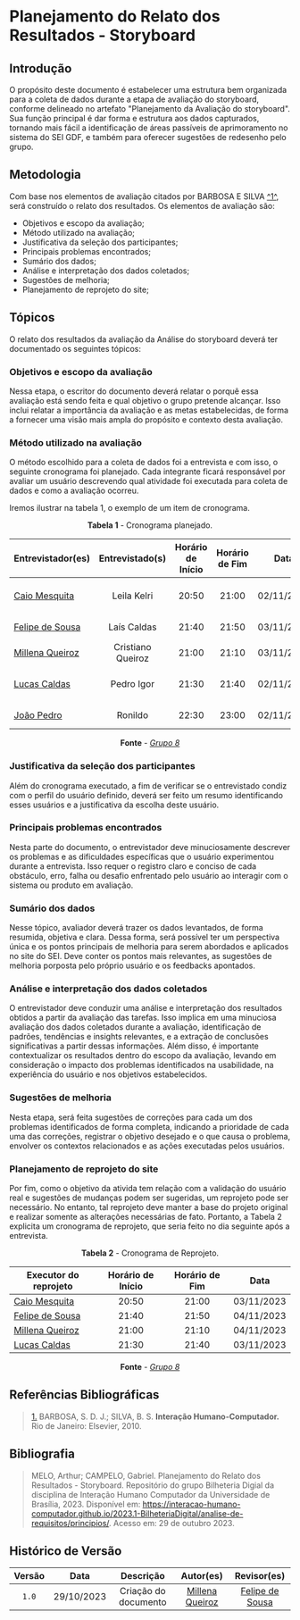 # Planejamento do Relato dos Resultados - Storyboard

## Introdução

O propósito deste documento é estabelecer uma estrutura bem organizada para a coleta de dados durante a etapa de avaliação do storyboard, conforme delineado no artefato "Planejamento da Avaliação do storyboard". Sua função principal é dar forma e estrutura aos dados capturados, tornando mais fácil a identificação de áreas passíveis de aprimoramento no sistema do SEI GDF, e também para oferecer sugestões de redesenho pelo grupo. 

## Metodologia

Com base nos elementos de avaliação citados por BARBOSA E SILVA <a id="anchor_1" href="#REF1">^1^</a>, será construído o relato dos resultados. Os elementos de avaliação são:

- Objetivos e escopo da avaliação;
- Método utilizado na avaliação;
- Justificativa da seleção dos participantes;
- Principais problemas encontrados;
- Sumário dos dados;
- Análise e interpretação dos dados coletados;
- Sugestões de melhoria;
- Planejamento de reprojeto do site;

## Tópicos

O relato dos resultados da avaliação da Análise do storyboard deverá ter documentado os seguintes tópicos:

### Objetivos e escopo da avaliação

Nessa etapa, o escritor do documento deverá relatar o porquê essa avaliação está sendo feita e qual objetivo o grupo pretende alcançar. Isso inclui relatar a importância da avaliação e as metas estabelecidas, de forma a fornecer uma visão mais ampla do propósito e contexto desta avaliação.

### Método utilizado na avaliação

O método escolhido para a coleta de dados foi a entrevista e com isso, o seguinte cronograma foi planejado. Cada integrante ficará responsável por avaliar um usuário descrevendo qual atividade foi executada para coleta de dados e como a avaliação ocorreu.

Iremos ilustrar na tabela 1, o exemplo de um item de cronograma.

<center>

**Tabela 1** - Cronograma planejado.

| Entrevistador(es) | Entrevistado(s) | Horário de Início | Horário de Fim | Data | Local |
| ---------------------------------------------- | :-------------: | :---------------: | :------------: | :--------: | :---------------------: |
| [Caio Mesquita](https://github.com/Caiomesvie) | Leila Kelri | 20:50 | 21:00 | 02/11/2023 | Plataforma Google Meet |
| [Felipe de Sousa](https://github.com/fsousac) | Laís Caldas | 21:40 | 21:50 | 03/11/2023 | Plataforma Discord |
| [Millena Queiroz](https://github.com/MillenaQueiroz) | Cristiano Queiroz | 21:00 | 21:10 | 03/11/2023 | Plataforma Discord |
| [Lucas Caldas](https://github.com/lucascaldasb) | Pedro Igor | 21:30 | 21:40 | 02/11/2023 | Plataforma Google Meet |
|  [João Pedro](https://github.com/JoosPerro) | Ronildo  |       22:30       |    23:00      | 02/11/2023 | Plataforma Discord |

**Fonte** - _[Grupo 8](https://interacao-humano-computador.github.io/2023.2-SEI-GDF/#/README)_

</center>

### Justificativa da seleção dos participantes

Além do cronograma executado, a fim de verificar se o entrevistado condiz com o perfil do usuário definido, deverá ser feito um resumo identificando esses usuários e a justificativa da escolha deste usuário.

### Principais problemas encontrados

Nesta parte do documento, o entrevistador deve minuciosamente descrever os problemas e as dificuldades específicas que o usuário experimentou durante a entrevista. Isso requer o registro claro e conciso de cada obstáculo, erro, falha ou desafio enfrentado pelo usuário ao interagir com o sistema ou produto em avaliação.

### Sumário dos dados

Nesse tópico, avaliador deverá trazer os dados levantados, de forma resumida, objetiva e clara. Dessa forma, será possível ter um perspectiva única e os pontos principais de melhoria para serem abordados e aplicados no site do SEI. Deve conter os pontos mais relevantes, as sugestões de melhoria porposta pelo próprio usuário e os feedbacks apontados.

### Análise e interpretação dos dados coletados

O entrevistador deve conduzir uma análise e interpretação dos resultados obtidos a partir da avaliação das tarefas. Isso implica em uma minuciosa avaliação dos dados coletados durante a avaliação, identificação de padrões, tendências e insights relevantes, e a extração de conclusões significativas a partir dessas informações. Além disso, é importante contextualizar os resultados dentro do escopo da avaliação, levando em consideração o impacto dos problemas identificados na usabilidade, na experiência do usuário e nos objetivos estabelecidos.

### Sugestões de melhoria

Nesta etapa, será feita sugestões de correções para cada um dos problemas identificados de forma completa, indicando a prioridade de cada uma das correções, registrar o objetivo desejado e o que causa o problema, envolver os contextos relacionados e as ações executadas pelos usuários.

### Planejamento de reprojeto do site

Por fim, como o objetivo da ativida tem relação com a validação do usuário real e sugestões de mudanças podem ser sugeridas, um reprojeto pode ser necessário. No entanto, tal reprojeto deve manter a base do projeto original e realizar somente as alterações necessárias de fato. Portanto, a Tabela 2 explicita um cronograma de reprojeto, que seria feito no dia seguinte após a entrevista.

<center>

**Tabela 2** - Cronograma de Reprojeto.

| Executor do reprojeto | Horário de Início | Horário de Fim | Data |
| ---------------------------------------------- | :-------------: | :---------------: | :------------: |
| [Caio Mesquita](https://github.com/Caiomesvie) | 20:50 | 21:00 | 03/11/2023 | 
| [Felipe de Sousa](https://github.com/fsousac) | 21:40 | 21:50 | 04/11/2023 | 
| [Millena Queiroz](https://github.com/MillenaQueiroz) | 21:00 | 21:10 | 04/11/2023 | 
| [Lucas Caldas](https://github.com/lucascaldasb) | 21:30 | 21:40 | 03/11/2023 |

**Fonte** - _[Grupo 8](https://interacao-humano-computador.github.io/2023.2-SEI-GDF/#/README)_

</center>

## Referências Bibliográficas

> <a id="REF1" href="#anchor_1">1.</a> BARBOSA, S. D. J.; SILVA, B. S. **Interação Humano-Computador.** Rio de Janeiro: Elsevier, 2010.

## Bibliografia

> MELO, Arthur; CAMPELO, Gabriel. Planejamento do Relato dos Resultados - Storyboard. Repositório do grupo Bilheteria Digial da disciplina de Interação Humano Computador da Universidade de Brasília, 2023. Disponível em: <https://interacao-humano-computador.github.io/2023.1-BilheteriaDigital/analise-de-requisitos/principios/>. Acesso em: 29 de outubro 2023.

## Histórico de Versão

| Versão | Data | Descrição | Autor(es) | Revisor(es) |
| :----: | :--------: | :-----------------------------------------------------: | :--------------: | :-----------: |
| `1.0` | 29/10/2023 | Criação do documento | [Millena Queiroz](https://github.com/MillenaQueiroz) | [Felipe de Sousa](https://github.com/fsousac) |
